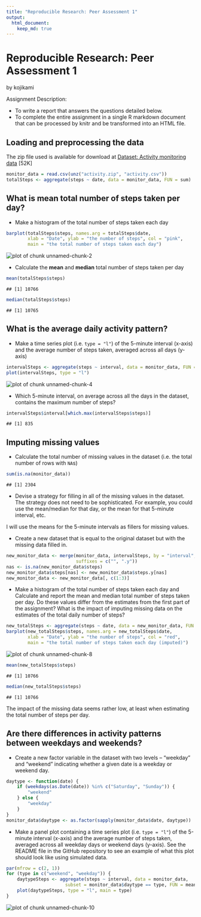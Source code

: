 ```yaml
---
title: "Reproducible Research: Peer Assessment 1"
output: 
  html_document:
    keep_md: true
---
```

Reproducible Research: Peer Assessment 1
=========================================
by kojikami

Assignment Description:
* To write a report that answers the questions detailed below. 
* To complete the entire assignment in a single R markdown document that can be processed by knitr and be transformed into an HTML file.

## Loading and preprocessing the data
The zip file used is available for download at 
[Dataset: Activity monitoring data](https://d396qusza40orc.cloudfront.net/repdata%2Fdata%2Factivity.zip) [52K]

```r
monitor_data = read.csv(unz("activity.zip", "activity.csv"))
totalSteps <- aggregate(steps ~ date, data = monitor_data, FUN = sum)
```

## What is mean total number of steps taken per day?
* Make a histogram of the total number of steps taken each day

```r
barplot(totalSteps$steps, names.arg = totalSteps$date,
        xlab = "Date", ylab = "the number of steps", col = "pink",
        main = "the total number of steps taken each day")
```

![plot of chunk unnamed-chunk-2](figure/unnamed-chunk-2.png) 

* Calculate the __mean__ and __median__ total number of steps taken per day

```r
mean(totalSteps$steps)
```

```
## [1] 10766
```

```r
median(totalSteps$steps)
```

```
## [1] 10765
```

## What is the average daily activity pattern?
* Make a time series plot (i.e. `type = "l"`) of the 5-minute interval (x-axis) and the average number of steps taken, averaged across all days (y-axis)

```r
intervalSteps <- aggregate(steps ~ interval, data = monitor_data, FUN = mean)
plot(intervalSteps, type = "l")
```

![plot of chunk unnamed-chunk-4](figure/unnamed-chunk-4.png) 
* Which 5-minute interval, on average across all the days in the dataset, contains the maximum number of steps?

```r
intervalSteps$interval[which.max(intervalSteps$steps)]
```

```
## [1] 835
```
## Imputing missing values
* Calculate the total number of missing values in the dataset (i.e. the total number of rows with `NA`s)

```r
sum(is.na(monitor_data))
```

```
## [1] 2304
```
* Devise a strategy for filling in all of the missing values in the dataset. The strategy does not need to be sophisticated. For example, you could use the mean/median for that day, or the mean for that 5-minute interval, etc.

I will use the means for the 5-minute intervals as fillers for missing values.

* Create a new dataset that is equal to the original dataset but with the missing data filled in.

```r
new_monitor_data <- merge(monitor_data, intervalSteps, by = "interval", 
                          suffixes = c("", ".y"))
nas <- is.na(new_monitor_data$steps)
new_monitor_data$steps[nas] <- new_monitor_data$steps.y[nas]
new_monitor_data <- new_monitor_data[, c(1:3)]
```
* Make a histogram of the total number of steps taken each day and Calculate and report the mean and median total number of steps taken per day. Do these values differ from the estimates from the first part of the assignment? What is the impact of imputing missing data on the estimates of the total daily number of steps?

```r
new_totalSteps <- aggregate(steps ~ date, data = new_monitor_data, FUN = sum)
barplot(new_totalSteps$steps, names.arg = new_totalSteps$date, 
        xlab = "Date", ylab = "the number of steps", col = "red",
        main = "the total number of steps taken each day (imputed)")
```

![plot of chunk unnamed-chunk-8](figure/unnamed-chunk-8.png) 

```r
mean(new_totalSteps$steps)
```

```
## [1] 10766
```

```r
median(new_totalSteps$steps)
```

```
## [1] 10766
```
The impact of the missing data seems rather low, at least when estimating the total number of steps per day.

## Are there differences in activity patterns between weekdays and weekends?
* Create a new factor variable in the dataset with two levels – “weekday” and “weekend” indicating whether a given date is a weekday or weekend day.

```r
daytype <- function(date) {
    if (weekdays(as.Date(date)) %in% c("Saturday", "Sunday")) {
        "weekend"
    } else {
        "weekday"
    }
}
monitor_data$daytype <- as.factor(sapply(monitor_data$date, daytype))
```
* Make a panel plot containing a time series plot (i.e. `type = "l"`) of the 5-minute interval (x-axis) and the average number of steps taken, averaged across all weekday days or weekend days (y-axis). See the README file in the GitHub repository to see an example of what this plot should look like using simulated data.

```r
par(mfrow = c(2, 1))
for (type in c("weekend", "weekday")) {
    daytypeSteps <- aggregate(steps ~ interval, data = monitor_data, 
                      subset = monitor_data$daytype == type, FUN = mean)
    plot(daytypeSteps, type = "l", main = type)
}
```

![plot of chunk unnamed-chunk-10](figure/unnamed-chunk-10.png) 
